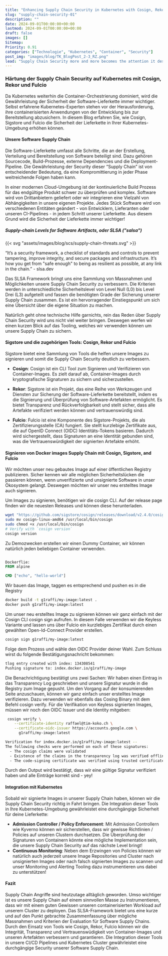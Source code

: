 ```yaml
---
title: "Enhancing Supply Chain Security in Kubernetes with Cosign, Rekor and Fulcio"
slug: "supply-chain-security-01"
description: ""
date: 2024-09-01T00:00:00+00:00
lastmod: 2024-09-01T00:00:00+00:00
draft: false
images: []
Sitemap:
Priority: 0.91
categories: ["Technologie", "Kubernetes", "Container", "Security"]
post_img: "images/blog/TK_BlogPost_2-3_RZ.png"
lead: "Supply Chain Security more and more becomes the attention it deserves, let's have a short introduction about Cosign, Rekor and Fulcio."
---
```


### Härtung der Supply Chain Security auf Kubernetes mit Cosign, Rekor und Fulcio

Da Kubernetes weiterhin die Container-Orchestrierung dominiert, wird die Gewährleistung der Sicherheit der Software-Lieferkette immer wichtiger. Selbst erfahrene Kubernetes-Experten stehen vor der Herausforderung, ihre containerisierten Anwendungen von der Entwicklung bis zur Bereitstellung abzusichern. In diesem Blog erfahren Sie, wie Cosign, Sigstore und Fulcio die Sicherheit der Lieferkette in Ihrer Kubernetes-Umgebung erhöhen können.

#### Unsere Software Supply Chain

Die Software-Lieferkette umfasst alle Schritte, die an der Erstellung, Verteilung und Bereitstellung von Software beteiligt sind. Dazu gehören Sourcecode, Build-Prozesse, externe Dependencies und die Deployment-Pipeline. Die Gewährleistung der Security dieser “Supply Chain” ist von entscheidender Bedeutung, da eine Kompromittierung in jeder Phase weitreichende Folgen haben kann.

In einer modernen Cloud-Umgebung ist der kontinuierliche Build Prozess für das endgültige Produkt schwer zu überprüfen und komplex. Software wird von Drittanbietern geliefert oder wir integrieren eine Vielzahl von Abhängigkeiten in unsere eigenen Projekte. Jedes Stück Software wird von verschiedenen Entitäten geändert - von Entwicklern, Lieferanten oder unseren CI-Pipelines - in jedem Schritt unserer Lieferkette. Aus diesem Grund wird die Sicherheit der Lieferkette immer wichtiger!

##### Supply-chain Levels for Software Artifacts, oder SLSA ("salsa")

{{< svg "assets/images/blog/scs/supply-chain-threats.svg" >}}

“It’s a security framework, a checklist of standards and controls to prevent tampering, improve integrity, and secure packages and infrastructure. It’s how you get from "safe enough" to being as resilient as possible, at any link in the chain.” - slsa.dev

Das SLSA Framework bringt uns eine Sammlung von Massnahmen und Möglichkeiten unsere Supply Chain Security zu verbessern. Die Kriterien werden in unterschiedliche Sicherheitslevel von Level Null (L0) bis Level Drei (L3) aufgeteilt und fassen die benötigten Grade der Sicherung unserer Supply Chain zusammen. Es ist ein hervorragender Einstiegspunkt um sich eine Übersicht über die eigene Situation zu machen.

Natürlich geht ohne technische Hilfe garnichts, rein das Reden über Supply Chain Security wird uns nicht viel weiter bringen. Deswegen werfen wir einen kurzen Blick auf das Tooling, welches wir verwenden können um unsere Supply Chain zu sichern.

#### Sigstore und die zugehörigen Tools: Cosign, Rekor und Fulcio

Sigstore bietet eine Sammlung von Tools die helfen unsere Images zu signieren und somit die Supply Chain Security deutlich zu verbessern.

* **Cosign**:
   Cosign ist ein CLI Tool zum Signieren und Verifizieren von Container-Images. Es zielt darauf ab, Container-Images durch kryptografische Signaturen zu sichern und sicherzustellen.

* **Rekor**:
   Sigstore ist ein Projekt, das eine Reihe von Werkzeugen und Diensten zur Sicherung der Software-Lieferkette bereitstellt, indem es die Signierung und Überprüfung von Software-Artefakten ermöglicht. Es bietet Transparenz und Rückverfolgbarkeit und stellt sicher, dass alle Artefakte verifiziert werden können und vertrauenswürdig sind.

* **Fulcio**:
   Fulcio ist eine Komponente des Sigstore-Projekts, die als Zertifizierungsstelle (CA) fungiert. Sie stellt kurzlebige Zertifikate aus, die auf OpenID Connect (OIDC) Identitäts-Tokens basieren. Dadurch wird sichergestellt, dass Signaturen an eine Identität gebunden sind, was die Vertrauenswürdigkeit der signierten Artefakte erhöht.

#### Signieren von Docker images Supply Chain mit Cosign, Sigstore, and Fulcio

Wir möchten unser neu gebautes Image auf einer öffentlichen Registry publizieren. Sicher kennen wir alle möglichen Sicherheitslücken die passieren können, wenn unverifizierte und unsignierte Software in unser Ökosystem gelangt. Deswegen möchten wir unser neu erstelltes Image auch signieren.

Um Images zu signieren, benötigen wir die cosign CLI. Auf der release page finden wir die neuesten Releases und können diese herunterladen.

```sh
wget "https://github.com/sigstore/cosign/releases/download/v2.4.0/cosign-linux-amd64" 
sudo mv cosign-linux-amd64 /usr/local/bin/cosign 
sudo chmod +x /usr/local/bin/cosign
# Verify with `cosign version`
cosign version
```

Zu Demozwecken erstellen wir einen Dummy Container, wir können natürlich jeden beliebigen Container verwenden.

```Dockerfile

Dockerflie:
FROM alpine

CMD ["echo", "hello-world"]
```

Wir bauen das Image, taggen es entsprechend und pushen es in die Registry

```sh
docker build -t g1raffi/my-image:latest .
docker push g1raffi/my-image:latest
```

Um unser neu erstelltes Image zu signieren können wir ganz einfach mit der Cosign CLI cosign sign aufrufen. In diesem Falle verwenden wir die Keyless Variante und lassen uns über Fulcio ein kurzlebiges Zertifikat durch einen gewählten Open-Id-Connect Provider erstellen.

```sh
cosign sign g1raffi/my-image:latest
```

Folge dem Prozess und wähle den OIDC Provider deiner Wahl. Zum Schluss wirst du folgende Bestätigungsnachricht bekommen:

```sh
tlog entry created with index: 134308541
Pushing signature to: index.docker.io/g1raffi/my-image
```

Die Benachrichtigung bestätigt uns zwei Sachen: Wir haben einen Eintrag in das Transparency Log geschrieben und unsere Signatur wurde in die Registry zum Image gepusht.
Um den Vorgang auf der konsumierenden Seite anzuschauen, können wir ganz einfach unser erstelltes Image verifizieren. Dazu verwenden wir ebenfalls das Cosing Binary mit dem Befehl cosign verify. Für die Verifikation von Keyless signierten Images, müssen wir noch den OIDC Issuer und die Identity mitgeben:

```sh
 cosign verify \
    --certificate-identity raffael@tim-koko.ch \
    --certificate-oidc-issuer https://accounts.google.com \
      g1raffi/my-image:latest

Verification for index.docker.io/g1raffi/my-image:latest --
The following checks were performed on each of these signatures:
  - The cosign claims were validated
  - Existence of the claims in the transparency log was verified offline
  - The code-signing certificate was verified using trusted certificate authority certificates
```

Durch den Output wird bestätigt, dass wir eine gültige Signatur verifiziert haben und alle Einträge korrekt sind - yey!

#### Integration mit Kubernetes

Sobald wir signierte Images in unserer Supply Chain haben, können wir die Supply Chain Security richtig in Fahrt bringen. Die Integration dieser Tools in Ihre Kubernetes-Umgebung gewährleistet eine durchgängige Sicherheit für deine Lieferkette:

* **Admission Controller / Policy Enforcement**:   Mit Admission Controllern wie Kyverno können wir sicherstellen, dass wir gewisse Richtlinien / Policies auf unseren Clustern durchsetzen. Die Überprüfung der Signaturen von Containern könnte eine mögliche Implementation sein, die unsere Supply Chain Security auf das nächste Level bringt!
* **Continuous Monitoring**: Neben dem Erzwingen von Policies können wir natürlich auch jederzeit unsere Image Repositories und Cluster nach unsignierten Images oder nach falsch signierten Images zu scannen und unser Monitoring und Alerting Tooling dazu instrumentieren uns dabei zu unterstützen!

#### Fazit

Supply Chain Angriffe sind heutzutage alltäglich geworden. Umso wichtiger ist es unsere Supply Chain auf einem sinnvollen Masse zu Instrumentieren, dass wir mit einem guten Gewissen unseren containerisierten Workload auf unserem Cluster zu deployen. Das SLSA-Framework bietet uns eine kurze und auf den Punkt gebrachte Zusammenfassung über mögliche Massnahmen und Kriterien der Evaluation für Software Supply Chains. Durch den Einsatz von Tools wie Cosign, Rekor, Fulcio können wir die Integrität, Transparenz und Vertrauenswüdigkeit von Container-Images und unseren Artefakten verbessern und garantieren. Die Integration dieser Tools in unsere CI/CD Pipelines und Kubernetes Cluster gewährleistet eine durchgängige Security unserer Software Supply Chain.
